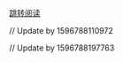 [跳转阅读](https://github.com/AfterThreeYears/blog/issues/3)

// Update by 1596788110972

// Update by 1596788197763
